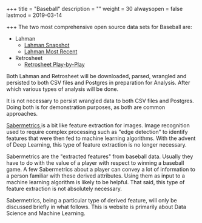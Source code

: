 +++
title = "Baseball"
description = ""
weight = 30
alwaysopen = false
lastmod = 2019-03-14

+++
The two most comprehensive open source data sets for Baseball are:

* Lahman
  * [Lahman Snapshot](http://www.seanlahman.com/baseball-archive/statistics)
  * [Lahman Most Recent](https://github.com/chadwickbureau/baseballdatabank)
* Retrosheet
  * [Retrosheet Play-by-Play](https://www.retrosheet.org/game.htm)

Both Lahman and Retrosheet will be downloaded, parsed, wrangled and persisted to both CSV files and Postgres in preparation for Analysis.  After which various types of analysis will be done.

It is not necessary to persist wrangled data to both CSV files and Postgres.  Doing both is for demonstration purposes, as both are common approaches.

[Sabermetrics ](https://en.wikipedia.org/wiki/Sabermetrics) is a bit like feature extraction for images.  Image recognition used to require complex processing such as "edge detection" to identify features that were then fed to machine learning algorithms.  With the advent of Deep Learning, this type of feature extraction is no longer necessary.

Sabermetrics are the "extracted features" from baseball data.  Usually they have to do with the value of a player with respect to winning a baseball game.  A few Sabermetrics about a player can convey a lot of information to a person familiar with these derived attributes.  Using them as input to a machine learning algorithm is likely to be helpful.  That said, this type of feature extraction is not absolutely necessary.

Sabermetrics, being a particular type of derived feature, will only be discussed briefly in what follows.  This is website is primarily about Data Science and Machine Learning.

